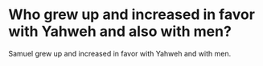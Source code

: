 # Who grew up and increased in favor with Yahweh and also with men?

Samuel grew up and increased in favor with Yahweh and with men.
